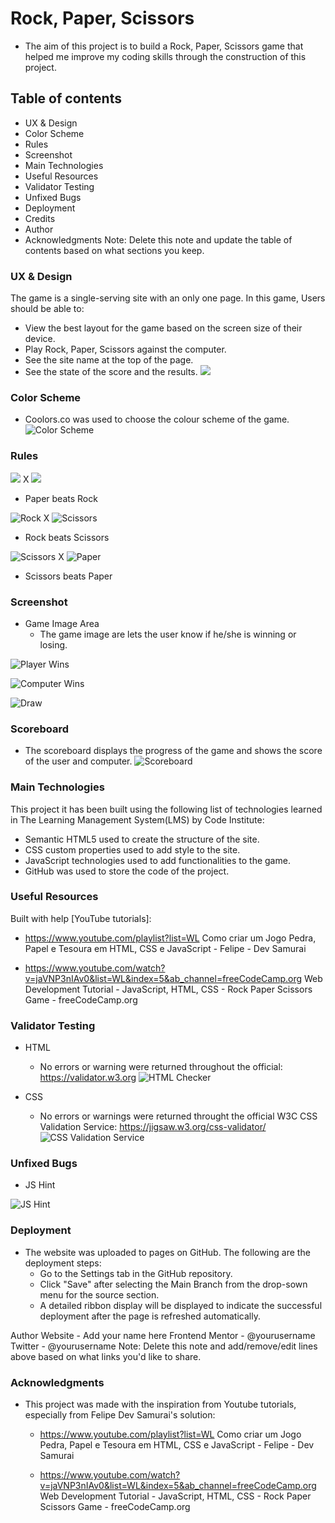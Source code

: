 # Rock, Paper, Scissors
- The aim of this project is to build a Rock, Paper, Scissors game that helped me improve my coding skills through the construction of this project.


## Table of contents
- UX & Design
- Color Scheme
- Rules
- Screenshot
- Main Technologies
- Useful Resources
- Validator Testing
- Unfixed Bugs
- Deployment
- Credits
- Author
- Acknowledgments
Note: Delete this note and update the table of contents based on what sections you keep.



### UX & Design
 
The game is a single-serving site with an only one page. In this game, Users should be able to:

- View the best layout for the game based on the screen size of their device.
- Play Rock, Paper, Scissors against the computer.
- See the site name at the top of the page.
- See the state of the score and the results.
![](assets/images/2022-10-01.png)


### Color Scheme

- Coolors.co was used to choose the colour scheme of the game.
![Color Scheme](assets/images/2022-10-01%20(8).png)
### Rules


![](assets/images/icon-paper.svg) X
![](assets/images/icon-rock.svg)
- Paper beats Rock

![Rock](assets/images/icon-rock.svg) X
![Scissors](assets/images/icon-scissors.svg)
- Rock beats Scissors

![Scissors](assets/images/icon-scissors.svg) X
![Paper](assets/images/icon-paper.svg)
- Scissors beats Paper


### Screenshot

- Game Image Area
  - The game image are lets the user know if he/she is winning or losing.

![Player Wins](assets/images/2022-10-01%20(5).png)



![Computer Wins](assets/images/2022-10-01%20(4).png)



![Draw](assets/images/2022-10-01%20(3).png)


### Scoreboard
 - The scoreboard displays the progress of the game and shows the score of the user and computer.
 ![Scoreboard](assets/images/2022-10-01%20(7).png)


### Main Technologies

This project it has been built using the following list of technologies learned in The Learning Management System(LMS) by Code Institute:

- Semantic HTML5 used to create the structure of the site.
- CSS custom properties used to add style to the site.
- JavaScript technologies used to add functionalities to the game.
- GitHub was used to store the code of the project.

### Useful Resources

  Built with help [YouTube tutorials]:

 - https://www.youtube.com/playlist?list=WL
Como criar um Jogo Pedra, Papel e Tesoura em HTML, CSS e JavaScript - Felipe - Dev Samurai


- https://www.youtube.com/watch?v=jaVNP3nIAv0&list=WL&index=5&ab_channel=freeCodeCamp.org
Web Development Tutorial - JavaScript, HTML, CSS - Rock Paper Scissors Game  - freeCodeCamp.org


### Validator Testing 

- HTML
  - No errors or warning were returned throughout the official:  https://validator.w3.org
![HTML Checker](assets/images/2022-10-01%20(9).png)

- CSS
  - No errors or warnings were returned throught the official W3C CSS Validation Service: https://jigsaw.w3.org/css-validator/
![CSS Validation Service](assets/images/2022-10-01%20(10).png)




### Unfixed Bugs

- JS Hint

![JS Hint](assets/images/2022-10-03.png)


### Deployment

- The website was uploaded to pages on GitHub. The following are the deployment steps:
  - Go to the Settings tab in the GitHub repository.
  - Click "Save" after selecting the Main Branch from the drop-sown menu for the source section.
  - A detailed ribbon display will be displayed to indicate the successful deployment after the page is refreshed automatically.


Author
Website - Add your name here
Frontend Mentor - @yourusername
Twitter - @yourusername
Note: Delete this note and add/remove/edit lines above based on what links you'd like to share.

### Acknowledgments

- This project was made with the inspiration from  Youtube tutorials, especially from Felipe Dev Samurai's solution: 

   - https://www.youtube.com/playlist?list=WL
    Como criar um Jogo Pedra, Papel e Tesoura em HTML, CSS e JavaScript - Felipe - Dev Samurai


   - https://www.youtube.com/watch?v=jaVNP3nIAv0&list=WL&index=5&ab_channel=freeCodeCamp.org
   Web Development Tutorial - JavaScript, HTML, CSS - Rock Paper Scissors Game  - freeCodeCamp.org




 
